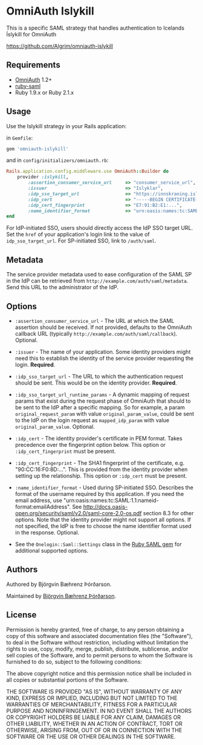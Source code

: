 # OmniAuth Islykill

This is a specific SAML strategy that handles authentication to Icelands Íslykill for OmniAuth

https://github.com/Algrim/omniauth-islykill

## Requirements

* [OmniAuth](http://www.omniauth.org/) 1.2+
* [ruby-saml](https://github.com/onelogin/ruby-saml)
* Ruby 1.9.x or Ruby 2.1.x

## Usage

Use the Islykill strategy in your Rails application:

in `Gemfile`:

```ruby
gem 'omniauth-islykill'
```

and in `config/initializers/omniauth.rb`:

```ruby
Rails.application.config.middleware.use OmniAuth::Builder do
    provider :islykill,
        :assertion_consumer_service_url     => "consumer_service_url",
        :issuer                             => "Islyklar",
        :idp_sso_target_url                 => "https://innskraning.island.is/?id=consumer_service_url",
        :idp_cert                           => "-----BEGIN CERTIFICATE-----\n...-----END CERTIFICATE-----",
        :idp_cert_fingerprint               => "E7:91:B2:E1:...",
        :name_identifier_format             => "urn:oasis:names:tc:SAML:2.0:attrname-format:basic"
end
```

For IdP-initiated SSO, users should directly access the IdP SSO target URL. Set the `href` of your application's login link to the value of `idp_sso_target_url`. For SP-initiated SSO, link to `/auth/saml`.

## Metadata

The service provider metadata used to ease configuration of the SAML SP in the IdP can be retrieved from `http://example.com/auth/saml/metadata`. Send this URL to the administrator of the IdP.

## Options

* `:assertion_consumer_service_url` - The URL at which the SAML assertion should be
  received. If not provided, defaults to the OmniAuth callback URL (typically
  `http://example.com/auth/saml/callback`). Optional.

* `:issuer` - The name of your application. Some identity providers might need this
  to establish the identity of the service provider requesting the login. **Required**.

* `:idp_sso_target_url` - The URL to which the authentication request should be sent.
  This would be on the identity provider. **Required**.

* `:idp_sso_target_url_runtime_params` - A dynamic mapping of request params that exist
  during the request phase of OmniAuth that should to be sent to the IdP after a specific
  mapping. So for example, a param `original_request_param` with value `original_param_value`,
  could be sent to the IdP on the login request as `mapped_idp_param` with value
  `original_param_value`. Optional.

* `:idp_cert` - The identity provider's certificate in PEM format. Takes precedence
  over the fingerprint option below. This option or `:idp_cert_fingerprint` must
  be present.

* `:idp_cert_fingerprint` - The SHA1 fingerprint of the certificate, e.g.
  "90:CC:16:F0:8D:...". This is provided from the identity provider when setting up
  the relationship. This option or `:idp_cert` must be present.

* `:name_identifier_format` - Used during SP-initiated SSO. Describes the format of
  the username required by this application. If you need the email address, use
  "urn:oasis:names:tc:SAML:1.1:nameid-format:emailAddress". See
  http://docs.oasis-open.org/security/saml/v2.0/saml-core-2.0-os.pdf section 8.3 for
  other options. Note that the identity provider might not support all options.
  If not specified, the IdP is free to choose the name identifier format used
  in the response. Optional.

* See the `Onelogin::Saml::Settings` class in the [Ruby SAML gem](https://github.com/onelogin/ruby-saml) for additional supported options.

## Authors

Authored by Björgvin Bæhrenz Þórðarson.

Maintained by [Björgvin Bæhrenz Þórðarson](https://github.com/Bjorgvin).

## License

Permission is hereby granted, free of charge, to any person obtaining a copy
of this software and associated documentation files (the "Software"), to deal
in the Software without restriction, including without limitation the rights
to use, copy, modify, merge, publish, distribute, sublicense, and/or sell
copies of the Software, and to permit persons to whom the Software is
furnished to do so, subject to the following conditions:

The above copyright notice and this permission notice shall be included in
all copies or substantial portions of the Software.

THE SOFTWARE IS PROVIDED "AS IS", WITHOUT WARRANTY OF ANY KIND, EXPRESS OR
IMPLIED, INCLUDING BUT NOT LIMITED TO THE WARRANTIES OF MERCHANTABILITY,
FITNESS FOR A PARTICULAR PURPOSE AND NONINFRINGEMENT. IN NO EVENT SHALL THE
AUTHORS OR COPYRIGHT HOLDERS BE LIABLE FOR ANY CLAIM, DAMAGES OR OTHER
LIABILITY, WHETHER IN AN ACTION OF CONTRACT, TORT OR OTHERWISE, ARISING FROM,
OUT OF OR IN CONNECTION WITH THE SOFTWARE OR THE USE OR OTHER DEALINGS IN
THE SOFTWARE.